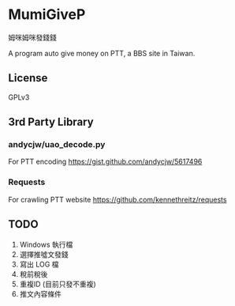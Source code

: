 # MumiGiveP
姆咪姆咪發錢錢

A program auto give money on PTT,
a BBS site in Taiwan.


## License
GPLv3

## 3rd Party Library
### andycjw/uao_decode.py
For PTT encoding
https://gist.github.com/andycjw/5617496

### Requests
For crawling PTT website 
https://github.com/kennethreitz/requests

## TODO
1. Windows 執行檔
1. 選擇推噓文發錢
1. 寫出 LOG 檔
1. 稅前稅後
1. 重複ID (目前只發不重複)
1. 推文內容條件

